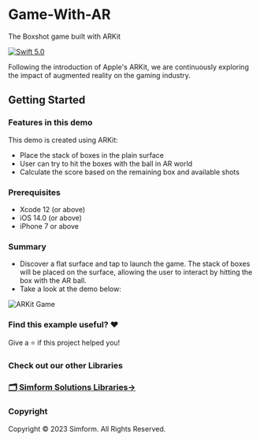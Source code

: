 # Game-With-AR
The Boxshot game built with ARKit

[![Swift 5.0](https://img.shields.io/badge/Swift-5.0-orange.svg?style=flat)](https://swift.org)

Following the introduction of Apple's ARKit, we are continuously exploring the impact of augmented reality on the gaming industry.

## Getting Started

### Features in this demo

This demo is created using ARKit:
- Place the stack of boxes in the plain surface
- User can try to hit the boxes with the ball in AR world
- Calculate the score based on the remaining box and available shots

### Prerequisites

- Xcode 12 (or above)
- iOS 14.0 (or above)
- iPhone 7 or above

### Summary

- Discover a flat surface and tap to launch the game. The stack of boxes will be placed on the surface, allowing the user to interact by hitting the box with the AR ball.
- Take a look at the demo below:

![ARKit Game](https://github.com/SimformSolutionsPvtLtd/Game-With-AR/assets/63225913/58de1010-6a11-4614-91df-f58314922ea5)

### Find this example useful? ❤️

Give a ⭐️ if this project helped you!

### Check out our other Libraries

<h3><a href="https://github.com/SimformSolutionsPvtLtd/Awesome-Mobile-Libraries"><u>🗂 Simform Solutions Libraries→</u></a></h3>

### Copyright

Copyright © 2023 Simform. All Rights Reserved.
